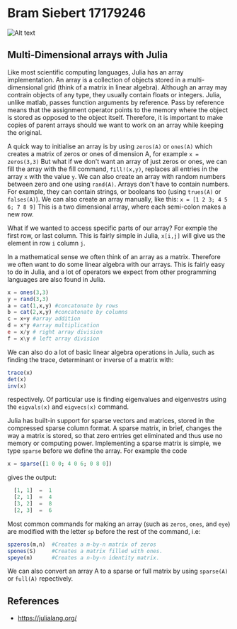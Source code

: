   # Bram Siebert 17179246
![Alt text](https://www.wilmott.com/wp-content/uploads/2017/02/jcl-logo-e1487133902152.png)
  ## Multi-Dimensional arrays with Julia
  
  Like most scientific computing languages, Julia has an array implementation. An array is a collection of objects stored in a multi-dimensional grid (think of a matrix in linear algebra). Although an array may contrain objects of any type, they usually contain floats or integers. Julia, unlike matlab, passes function arguments by reference. Pass by reference means that the assignment operator points to the memory where the object is stored as opposed to the object itself. Therefore, it is important to make copies of parent arrays should we want to work on an array while keeping the original. 
  
  A quick way to initialise an array is by using `zeros(A)` or `ones(A)` which creates a matrix of zeros or ones of dimension A, for example
  `
  x = zeros(3,3)
  `
  But what if we don't want an array of just zeros or ones, we can fill the array with the fill command, `fill!(x,y)`, replaces all entries in the array `x` with the value `y`. We can also create an array with random numbers between zero and one using `rand(A)`. Arrays don't have to contain numbers. For example, they can contain strings, or booleans too (using `trues(A)` or `falses(A)`). We can also create an array manually, like this:
  `
  x = [1 2 3; 4 5 6; 7 8 9]
  `
This is a two dimensional array, where each semi-colon makes a new row.
  
What if we wanted to access specific parts of our array? For exmple the first row, or last column. This is fairly simple in Julia, `x[i,j]` will give us the element in row `i` column `j`.
  
  In a mathematical sense we often think of an array as a matrix. Therefore we often want to do some linear algebra with our arrays. This is fairly easy to do in Julia, and a lot of operators we expect from other programming languages are also found in Julia.
```julia
x = ones(3,3) 
y = rand(3,3) 
a = cat(1,x,y) #concatonate by rows
b = cat(2,x,y) #concatonate by columns
c = x+y #array addition
d = x*y #array multiplication
e = x/y # right array division
f = x\y # left array division
```
We can also do a lot of basic linear algebra operations in Julia, such as finding the trace, determinant or inverse of a matrix with:

```julia
trace(x)
det(x)
inv(x)

```
respectively. Of particular use is finding eigenvalues and eigenvestrs using the `eigvals(x)` and `eigvecs(x)` command. 

Julia has built-in support for sparse vectors and matrices, stored in the compressed sparse column format. A sparse matrix, in brief, changes the way a matrix is stored, so that zero entries get eliminated and thus use no memory or computing power. Implementing a sparse matrix is simple, we type `sparse` before we define the array. For example the code

```julia
x = sparse([1 0 0; 4 0 6; 0 8 0])
``` 
gives the output:
```julia
  [1, 1]  =  1
  [2, 1]  =  4
  [3, 2]  =  8
  [2, 3]  =  6
``` 
Most common commands for making an array (such as `zeros`, `ones`, and `eye`) are modified with the letter `sp` before the rest of the command, i.e:

```julia
spzeros(m,n)  #Creates a m-by-n matrix of zeros
spones(S)     #Creates a matrix filled with ones.
speye(n)      #Creates a n-by-n identity matrix.
```

We can also convert an array A to a sparse or full matrix by using `sparse(A)` or `full(A)` repectively.

## References
* https://julialang.org/
